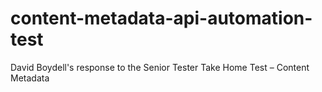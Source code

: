 # content-metadata-api-automation-test
David Boydell's response to the Senior Tester Take Home Test – Content Metadata
